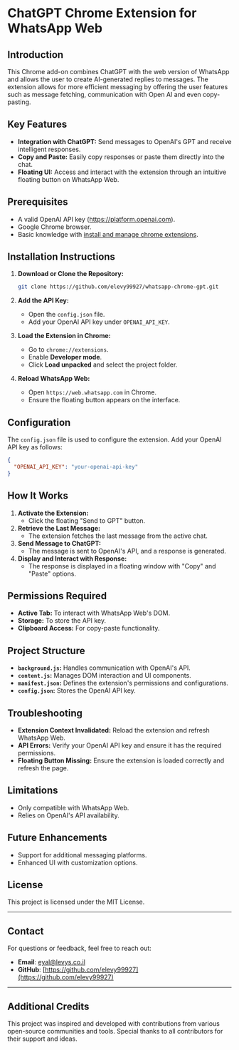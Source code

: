 # ChatGPT Chrome Extension for WhatsApp Web

## Introduction
This Chrome add-on combines ChatGPT with the web version of WhatsApp and allows the user to create AI-generated replies to messages. 
The extension allows for more efficient messaging by offering the user features such as message fetching, communication with Open AI and even copy-pasting.

## Key Features
- **Integration with ChatGPT:** Send messages to OpenAI's GPT and receive intelligent responses.
- **Copy and Paste:** Easily copy responses or paste them directly into the chat.
- **Floating UI:** Access and interact with the extension through an intuitive floating button on WhatsApp Web.

## Prerequisites
- A valid OpenAI API key (<a href='https://platform.openai.com/'>https://platform.openai.com</a>).
- Google Chrome browser.
- Basic knowledge with <a href='https://support.google.com/chrome_webstore/answer/2664769?hl=en'>install and manage chrome extensions</a>.

## Installation Instructions
1. **Download or Clone the Repository:**
   ```bash
   git clone https://github.com/elevy99927/whatsapp-chrome-gpt.git
   ```
2. **Add the API Key:**
   - Open the `config.json` file.
   - Add your OpenAI API key under `OPENAI_API_KEY`.

3. **Load the Extension in Chrome:**
   - Go to `chrome://extensions`.
   - Enable **Developer mode**.
   - Click **Load unpacked** and select the project folder.

4. **Reload WhatsApp Web:**
   - Open `https://web.whatsapp.com` in Chrome.
   - Ensure the floating button appears on the interface.

## Configuration
The `config.json` file is used to configure the extension. Add your OpenAI API key as follows:
```json
{
  "OPENAI_API_KEY": "your-openai-api-key"
}
```

## How It Works
1. **Activate the Extension:**
   - Click the floating "Send to GPT" button.
2. **Retrieve the Last Message:**
   - The extension fetches the last message from the active chat.
3. **Send Message to ChatGPT:**
   - The message is sent to OpenAI's API, and a response is generated.
4. **Display and Interact with Response:**
   - The response is displayed in a floating window with "Copy" and "Paste" options.

## Permissions Required
- **Active Tab:** To interact with WhatsApp Web's DOM.
- **Storage:** To store the API key.
- **Clipboard Access:** For copy-paste functionality.

## Project Structure
- **`background.js`:** Handles communication with OpenAI's API.
- **`content.js`:** Manages DOM interaction and UI components.
- **`manifest.json`:** Defines the extension's permissions and configurations.
- **`config.json`:** Stores the OpenAI API key.

## Troubleshooting
- **Extension Context Invalidated:** Reload the extension and refresh WhatsApp Web.
- **API Errors:** Verify your OpenAI API key and ensure it has the required permissions.
- **Floating Button Missing:** Ensure the extension is loaded correctly and refresh the page.

## Limitations
- Only compatible with WhatsApp Web.
- Relies on OpenAI's API availability.

## Future Enhancements
- Support for additional messaging platforms.
- Enhanced UI with customization options.

## License

This project is licensed under the MIT License.

---
## **Contact**
For questions or feedback, feel free to reach out:
- **Email**: eyal@levys.co.il
- **GitHub**: [https://github.com/elevy99927](https://github.com/elevy99927)

---

## Additional Credits
This project was inspired and developed with contributions from various open-source communities and tools. Special thanks to all contributors for their support and ideas.



